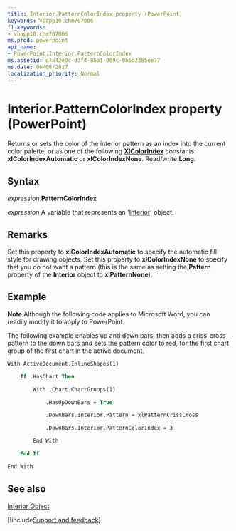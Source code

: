 ```yaml
---
title: Interior.PatternColorIndex property (PowerPoint)
keywords: vbapp10.chm707006
f1_keywords:
- vbapp10.chm707006
ms.prod: powerpoint
api_name:
- PowerPoint.Interior.PatternColorIndex
ms.assetid: d7a42e0c-d3f4-85a1-009c-0b6d2385ee77
ms.date: 06/08/2017
localization_priority: Normal
---
```



# Interior.PatternColorIndex property (PowerPoint)

Returns or sets the color of the interior pattern as an index into the current color palette, or as one of the following  **[XlColorIndex](PowerPoint.XlColorIndex.md)** constants: **xlColorIndexAutomatic** or **xlColorIndexNone**. Read/write **Long**.


## Syntax

_expression_.**PatternColorIndex**

 _expression_ A variable that represents an '[Interior](PowerPoint.Interior.md)' object.


## Remarks

Set this property to  **xlColorIndexAutomatic** to specify the automatic fill style for drawing objects. Set this property to **xlColorIndexNone** to specify that you do not want a pattern (this is the same as setting the **Pattern** property of the **Interior** object to **xlPatternNone**).


## Example




 **Note**  Although the following code applies to Microsoft Word, you can readily modify it to apply to PowerPoint.

The following example enables up and down bars, then adds a criss-cross pattern to the down bars and sets the pattern color to red, for the first chart group of the first chart in the active document.




```vb
With ActiveDocument.InlineShapes(1)

    If .HasChart Then

        With .Chart.ChartGroups(1)

            .HasUpDownBars = True

            .DownBars.Interior.Pattern = xlPatternCrissCross

            .DownBars.Interior.PatternColorIndex = 3

        End With

    End If

End With
```


## See also


[Interior Object](PowerPoint.Interior.md)

[!include[Support and feedback](~/includes/feedback-boilerplate.md)]